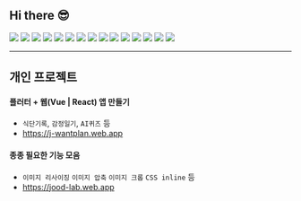 
## Hi there 😎

<span><img src="https://img.shields.io/badge/typescript-%23007ACC.svg?style=for-the-badge&logo=typescript&logoColor=white" /></span>
<span><img src="https://img.shields.io/badge/javascript-%23ff0000.svg?style=for-the-badge&logo=javascript&logoColor=white" /></span>
<span><img src="https://img.shields.io/badge/html5-%23E34F26.svg?style=for-the-badge&logo=html5&logoColor=white" /></span>
<span><img src="https://img.shields.io/badge/css3-%231572B6.svg?style=for-the-badge&logo=css3&logoColor=white" /></span>
<span><img src="https://img.shields.io/badge/vuejs-%2342b883.svg?style=for-the-badge&logo=vuedotjs&logoColor=%23ffffff" /></span>
<span><img src="https://img.shields.io/badge/nuxtjs-%2303c16a.svg?style=for-the-badge&logo=nuxtdotjs&logoColor=%23ffffff" /></span>
<span><img src="https://img.shields.io/badge/react-%23087ea4.svg?style=for-the-badge&logo=react&logoColor=%23ffffff" /></span>
<span><img src="https://img.shields.io/badge/nextjs-%23111111.svg?style=for-the-badge&logo=nextdotjs&logoColor=%23ffffff" /></span>
<span><img src="https://img.shields.io/badge/rxjs-%23B7178C.svg?style=for-the-badge&logo=reactivex&logoColor=white" /></span>
<span><img src="https://img.shields.io/badge/nestjs-%23E0234E.svg?style=for-the-badge&logo=nestjs&logoColor=white" /></span>
<span><img src="https://img.shields.io/badge/vite-%239762ff.svg?style=for-the-badge&logo=vite&logoColor=white" /></span>
<span><img src="https://img.shields.io/badge/vitest-%23729b1a.svg?style=for-the-badge&logo=vite&logoColor=white" /></span>
<span><img src="https://img.shields.io/badge/github%20actions-%232671E5.svg?style=for-the-badge&logo=githubactions&logoColor=white" /></span>
<span><img src="https://img.shields.io/badge/-Storybook-FF4785?style=for-the-badge&logo=storybook&logoColor=white" /></span>
<span><img src="https://img.shields.io/badge/PNPM-%23f9ad00.svg?style=for-the-badge&logo=pnpm&logoColor=white" /></span>

***

## 개인 프로젝트

#### 플러터 + 웹(Vue | React) 앱 만들기
  - `식단기록`, `감정일기`, `AI퀴즈` 등
  - https://j-wantplan.web.app

#### 종종 필요한 기능 모음
  - `이미지 리사이징` `이미지 압축` `이미지 크롭` `CSS inline` 등
  - https://jood-lab.web.app
